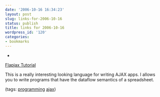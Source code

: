 ```yaml
---
date: '2006-10-16 16:34:23'
layout: post
slug: links-for-2006-10-16
status: publish
title: links for 2006-10-16
wordpress_id: '120'
categories:
- bookmarks
---
```



	
  * 
		

[Flapjax Tutorial](http://www.flapjax-lang.org/tutorial/)


		

This is a really interesting looking language for writing AJAX apps.  I allows you to write programs that have the dataflow semantics of a spreadsheet.


		

(tags: [programming](http://del.icio.us/eob/programming) [ajax](http://del.icio.us/eob/ajax))


	



